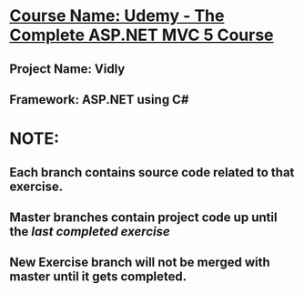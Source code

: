 # [Course Name: Udemy - The Complete ASP.NET MVC 5 Course](https://www.udemy.com/course/the-complete-aspnet-mvc-5-course/)
## Project Name: Vidly
## Framework: ASP.NET using C#

# NOTE:
## Each branch contains source code related to that exercise.
## Master branches contain project code up until the **_last completed exercise_**
## New Exercise branch will not be merged with master until it gets completed.
